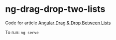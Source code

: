 # ng-drag-drop-two-lists

Code for article [Angular Drag & Drop Between Lists](https://adamprescott.net/?p=2699)

To run:
`ng serve`
